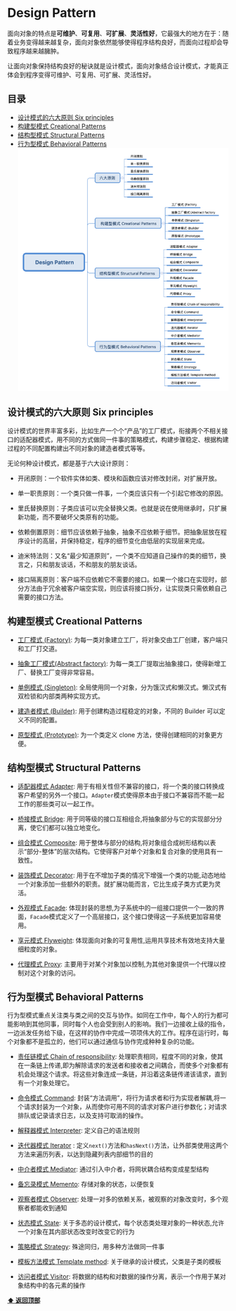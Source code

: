 # Design Pattern


面向对象的特点是**可维护**、**可复用**、**可扩展**、**灵活性好**，它最强大的地方在于：随着业务变得越来越复杂，面向对象依然能够使得程序结构良好，而面向过程却会导致程序越来越臃肿。

让面向对象保持结构良好的秘诀就是设计模式，面向对象结合设计模式，才能真正体会到程序变得可维护、可复用、可扩展、灵活性好。

## 目录
* [设计模式的六大原则 Six principles](设计模式的六大原则-Six-principles)
* [构建型模式 Creational Patterns](#构构建型模式-Creational-Patterns)
* [结构型模式 Structural Patterns](#结构型模式-Structural-Patterns)
* [行为型模式 Behavioral Patterns](#行为型模式-Behavioral-Patterns)
![image](images/Design_Pattern.png)

## 设计模式的六大原则 Six principles

设计模式的世界丰富多彩，比如生产一个个“产品”的工厂模式，衔接两个不相关接口的适配器模式，用不同的方式做同一件事的策略模式，构建步骤稳定、根据构建过程的不同配置构建出不同对象的建造者模式等等。

无论何种设计模式，都是基于六大设计原则：
- 开闭原则：一个软件实体如类、模块和函数应该对修改封闭，对扩展开放。

- 单一职责原则：一个类只做一件事，一个类应该只有一个引起它修改的原因。

- 里氏替换原则：子类应该可以完全替换父类。也就是说在使用继承时，只扩展新功能，而不要破坏父类原有的功能。

- 依赖倒置原则：细节应该依赖于抽象，抽象不应依赖于细节。把抽象层放在程序设计的高层，并保持稳定，程序的细节变化由低层的实现层来完成。

- 迪米特法则：又名“最少知道原则”，一个类不应知道自己操作的类的细节，换言之，只和朋友谈话，不和朋友的朋友谈话。

- 接口隔离原则：客户端不应依赖它不需要的接口。如果一个接口在实现时，部分方法由于冗余被客户端空实现，则应该将接口拆分，让实现类只需依赖自己需要的接口方法。

## 构建型模式 Creational Patterns

- [工厂模式 (Factory)](factory/README.md):
    为每一类对象建立工厂，将对象交由工厂创建，客户端只和工厂打交道。

- [抽象工厂模式(Abstract factory)](factory/README.md):
    为每一类工厂提取出抽象接口，使得新增工厂、替换工厂变得非常容易。

- [单例模式 (Singleton)](singleton/README.md):
    全局使用同一个对象，分为饿汉式和懒汉式。懒汉式有双检锁和内部类两种实现方式。

- [建造者模式 (Builder)](builder/README.md):
    用于创建构造过程稳定的对象，不同的 Builder 可以定义不同的配置。

- [原型模式 (Prototype)](prototype/README.md):
    为一个类定义 clone 方法，使得创建相同的对象更方便。


## 结构型模式 Structural Patterns

- [适配器模式 Adapter](adapter/README.md):
    用于有相关性但不兼容的接口，将一个类的接口转换成客户希望的另外一个接口。`Adapter`模式使得原本由于接口不兼容而不能一起工作的那些类可以一起工作。

- [桥接模式 Bridge]():
    用于同等级的接口互相组合,将抽象部分与它的实现部分分离，使它们都可以独立地变化。


- [组合模式 Composite]():
    用于整体与部分的结构,将对象组合成树形结构以表示“部分-整体”的层次结构。它使得客户对单个对象和复合对象的使用具有一致性。


- [装饰模式 Decorator](decorator/README.md):
    用于在不增加子类的情况下增强一个类的功能,动态地给一个对象添加一些额外的职责。就扩展功能而言，它比生成子类方式更为灵活。

- [外观模式 Facade]():
    体现封装的思想,为子系统中的一组接口提供一个一致的界面，`Facade`模式定义了一个高层接口，这个接口使得这一子系统更加容易使用。

- [享元模式 Flyweight]():
    体现面向对象的可复用性,运用共享技术有效地支持大量细粒度的对象。

- [代理模式 Proxy](proxy/README.md):
    主要用于对某个对象加以控制,为其他对象提供一个代理以控制对这个对象的访问。


## 行为型模式 Behavioral Patterns
行为型模式重点关注类与类之间的交互与协作。如同在工作中，每个人的行为都可能影响到其他同事，同时每个人也会受到别人的影响。我们一边接收上级的指令，一边派发任务给下级，在这样的协作中完成一项项伟大的工作。程序在运行时，每个对象都不是孤立的，他们可以通过通信与协作完成种种复杂的功能。

- [责任链模式 Chain of responsibility]():
    处理职责相同，程度不同的对象，使其在一条链上传递,即为解除请求的发送者和接收者之间耦合，而使多个对象都有机会处理这个请求。将这些对象连成一条链，并沿着这条链传递该请求，直到有一个对象处理它。

- [命令模式 Command]():
    封装“方法调用”，将行为请求者和行为实现者解耦,将一个请求封装为一个对象，从而使你可用不同的请求对客户进行参数化；对请求排队或记录请求日志，以及支持可取消的操作。

- [解释器模式 Interpreter]():
    定义自己的语法规则

- [迭代器模式 Iterator]() :
    定义`next()`方法和`hasNext()`方法，让外部类使用这两个方法来遍历列表，以达到隐藏列表内部细节的目的

- [中介者模式 Mediator]():
    通过引入中介者，将网状耦合结构变成星型结构

- [备忘录模式 Memento]():
    存储对象的状态，以便恢复

- [观察者模式 Observer]():
    处理一对多的依赖关系，被观察的对象改变时，多个观察者都能收到通知

- [状态模式 State]():
    关于多态的设计模式，每个状态类处理对象的一种状态,允许一个对象在其内部状态改变时改变它的行为

- [策略模式 Strategy]():
    殊途同归，用多种方法做同一件事

- [模板方法模式 Template method]():
    关于继承的设计模式，父类是子类的模板

- [访问者模式 Visitor]():
    将数据的结构和对数据的操作分离，表示一个作用于某对象结构中的各元素的操作




**[⬆ 返回顶部](#目录)**
